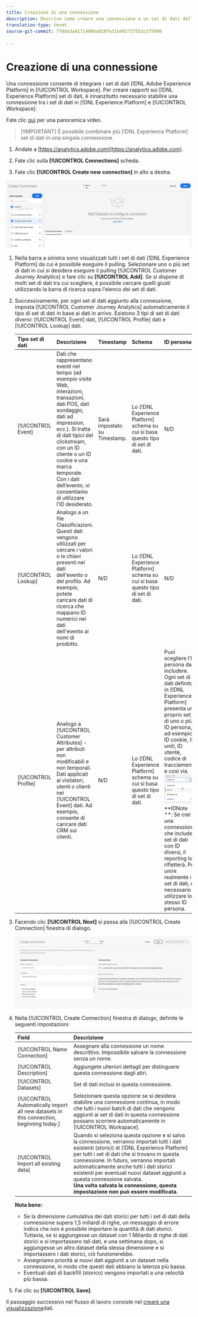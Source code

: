 ```yaml
---
title: Creazione di una connessione
description: Descrive come creare una connessione a un set di dati della piattaforma in Customer Journey Analytics.
translation-type: tm+mt
source-git-commit: 7fdda3a4171400ba018fe31b492737553c575998

---
```



# Creazione di una connessione

Una connessione consente di integrare i set di dati [!DNL Adobe Experience Platform] in [!UICONTROL Workspace]. Per creare rapporti sui [!DNL Experience Platform] set di dati, è innanzitutto necessario stabilire una connessione tra i set di dati in [!DNL Experience Platform] e [!UICONTROL Workspace].

Fate clic [qui](https://docs.adobe.com/content/help/en/platform-learn/tutorials/cja/connecting-customer-journey-analytics-to-data-sources-in-platform.html) per una panoramica video.

>[!IMPORTANT] È possibile combinare più [!DNL Experience Platform] set di dati in una singola connessione.

1. Andate a [https://analytics.adobe.com](https://analytics.adobe.com).

1. Fate clic sulla **[!UICONTROL Connections]** scheda.

1. Fate clic **[!UICONTROL Create new connection]** in alto a destra.

![Crea connessione](assets/create-connection.png)

1. Nella barra a sinistra sono visualizzati tutti i set di dati [!DNL Experience Platform] da cui è possibile eseguire il pulling. Selezionare uno o più set di dati in cui si desidera eseguire il pulling [!UICONTROL Customer Journey Analytics] e fare clic su **[!UICONTROL Add]**. Se si dispone di molti set di dati tra cui scegliere, è possibile cercare quelli giusti utilizzando la barra di ricerca sopra l&#39;elenco dei set di dati.

1. Successivamente, per ogni set di dati aggiunto alla connessione, imposta [!UICONTROL Customer Journey Analytics] automaticamente il tipo di set di dati in base ai dati in arrivo. Esistono 3 tipi di set di dati diversi: [!UICONTROL Event] dati, [!UICONTROL Profile] dati e [!UICONTROL Lookup] dati.

   | Tipo set di dati | Descrizione | Timestamp | Schema | ID persona |
   |---|---|---|---|---|
   | [!UICONTROL Event] | Dati che rappresentano eventi nel tempo (ad esempio visite Web, interazioni, transazioni, dati POS, dati sondaggio, dati ad impression, ecc.). Si tratta di dati tipici del clickstream, con un ID cliente o un ID cookie e una marca temporale. Con i dati dell’evento, vi consentiamo di utilizzare l’ID desiderato. | Sarà impostato su Timestamp. | Lo [!DNL Experience Platform] schema su cui si basa questo tipo di set di dati. | N/D |
   | [!UICONTROL Lookup] | Analogo a un file Classificazioni. Questi dati vengono utilizzati per cercare i valori o le chiavi presenti nei dati dell&#39;evento o del profilo. Ad esempio, potete caricare dati di ricerca che mappano ID numerici nei dati dell&#39;evento ai nomi di prodotto. | N/D | Lo [!DNL Experience Platform] schema su cui si basa questo tipo di set di dati. | N/D |
   | [!UICONTROL Profile] | Analogo a [!UICONTROL Customer Attributes] - per attributi non modificabili e non temporali. Dati applicati ai visitatori, utenti o clienti nei [!UICONTROL Event] dati. Ad esempio, consente di caricare dati CRM sui clienti. | N/D | Lo [!DNL Experience Platform] schema su cui si basa questo tipo di set di dati. | Puoi scegliere l’ID persona da includere. Ogni set di dati definito in [!DNL Experience Platform] presenta un proprio set di uno o più ID persona, ad esempio ID cookie, ID uniti, ID utente, codice di tracciamento e così via.<br>![Persona](assets/person-id.png)**IDNote **: Se crei una connessione che include set di dati con ID diversi, il reporting lo rifletterà. Per unire realmente i set di dati, è necessario utilizzare lo stesso ID persona. |

1. Facendo clic **[!UICONTROL Next]** si passa alla [!UICONTROL Create Connection] finestra di dialogo.

   ![Crea connessione](assets/create-connection2.png)

1. Nella [!UICONTROL Create Connection] finestra di dialogo, definite le seguenti impostazioni:

   | Field | Descrizione |
   |---|---|
   | [!UICONTROL Name Connection] | Assegnare alla connessione un nome descrittivo. Impossibile salvare la connessione senza un nome. |
   | [!UICONTROL Description] | Aggiungete ulteriori dettagli per distinguere questa connessione dagli altri. |
   | [!UICONTROL Datasets] | Set di dati inclusi in questa connessione. |
   | [!UICONTROL Automatically import all new datasets in this connection, beginning today.] | Selezionare questa opzione se si desidera stabilire una connessione continua, in modo che tutti i nuovi batch di dati che vengono aggiunti ai set di dati in questa connessione possano scorrere automaticamente in [!UICONTROL Workspace]. |
   | [!UICONTROL Import all existing data] | Quando si seleziona questa opzione e si salva la connessione, verranno importati tutti i dati esistenti (storici) di [!DNL Experience Platform] per tutti i set di dati che si trovano in questa connessione. In futuro, verranno importati automaticamente anche tutti i dati storici esistenti per eventuali nuovi dataset aggiunti a questa connessione salvata. <br>**Una volta salvata la connessione, questa impostazione non può essere modificata.** |

   **Nota bene:**

   * Se la dimensione cumulativa dei dati storici per tutti i set di dati della connessione supera 1,5 miliardi di righe, un messaggio di errore indica che non è possibile importare la quantità di dati storici. Tuttavia, se si aggiungesse un dataset con 1 Miliardo di righe di dati storici e si importassero tali dati, e una settimana dopo, si aggiungesse un altro dataset della stessa dimensione e si importassero i dati storici, ciò funzionerebbe.
   * Assegniamo priorità ai nuovi dati aggiunti a un dataset nella connessione, in modo che questi dati abbiano la latenza più bassa.
   * Eventuali dati di backfill (storico) vengono importati a una velocità più bassa.

1. Fai clic su **[!UICONTROL Save]**.

Il passaggio successivo nel flusso di lavoro consiste nel [creare una visualizzazione](/help/data-views/create-dataview.md)dati.
